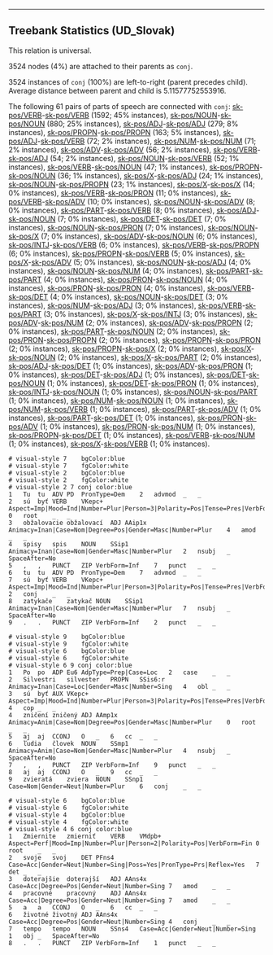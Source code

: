 

--------------------------------------------------------------------------------

## Treebank Statistics (UD_Slovak)

This relation is universal.

3524 nodes (4%) are attached to their parents as `conj`.

3524 instances of `conj` (100%) are left-to-right (parent precedes child).
Average distance between parent and child is 5.11577752553916.

The following 61 pairs of parts of speech are connected with `conj`: [sk-pos/VERB]()-[sk-pos/VERB]() (1592; 45% instances), [sk-pos/NOUN]()-[sk-pos/NOUN]() (880; 25% instances), [sk-pos/ADJ]()-[sk-pos/ADJ]() (279; 8% instances), [sk-pos/PROPN]()-[sk-pos/PROPN]() (163; 5% instances), [sk-pos/ADJ]()-[sk-pos/VERB]() (72; 2% instances), [sk-pos/NUM]()-[sk-pos/NUM]() (71; 2% instances), [sk-pos/ADV]()-[sk-pos/ADV]() (56; 2% instances), [sk-pos/VERB]()-[sk-pos/ADJ]() (54; 2% instances), [sk-pos/NOUN]()-[sk-pos/VERB]() (52; 1% instances), [sk-pos/VERB]()-[sk-pos/NOUN]() (47; 1% instances), [sk-pos/PROPN]()-[sk-pos/NOUN]() (36; 1% instances), [sk-pos/X]()-[sk-pos/ADJ]() (24; 1% instances), [sk-pos/NOUN]()-[sk-pos/PROPN]() (23; 1% instances), [sk-pos/X]()-[sk-pos/X]() (14; 0% instances), [sk-pos/VERB]()-[sk-pos/PRON]() (11; 0% instances), [sk-pos/VERB]()-[sk-pos/ADV]() (10; 0% instances), [sk-pos/NOUN]()-[sk-pos/ADV]() (8; 0% instances), [sk-pos/PART]()-[sk-pos/VERB]() (8; 0% instances), [sk-pos/ADJ]()-[sk-pos/NOUN]() (7; 0% instances), [sk-pos/DET]()-[sk-pos/DET]() (7; 0% instances), [sk-pos/NOUN]()-[sk-pos/PRON]() (7; 0% instances), [sk-pos/NOUN]()-[sk-pos/X]() (7; 0% instances), [sk-pos/ADV]()-[sk-pos/NOUN]() (6; 0% instances), [sk-pos/INTJ]()-[sk-pos/VERB]() (6; 0% instances), [sk-pos/VERB]()-[sk-pos/PROPN]() (6; 0% instances), [sk-pos/PROPN]()-[sk-pos/VERB]() (5; 0% instances), [sk-pos/X]()-[sk-pos/ADV]() (5; 0% instances), [sk-pos/NOUN]()-[sk-pos/ADJ]() (4; 0% instances), [sk-pos/NOUN]()-[sk-pos/NUM]() (4; 0% instances), [sk-pos/PART]()-[sk-pos/PART]() (4; 0% instances), [sk-pos/PRON]()-[sk-pos/NOUN]() (4; 0% instances), [sk-pos/PRON]()-[sk-pos/PRON]() (4; 0% instances), [sk-pos/VERB]()-[sk-pos/DET]() (4; 0% instances), [sk-pos/NOUN]()-[sk-pos/DET]() (3; 0% instances), [sk-pos/NUM]()-[sk-pos/ADJ]() (3; 0% instances), [sk-pos/VERB]()-[sk-pos/PART]() (3; 0% instances), [sk-pos/X]()-[sk-pos/INTJ]() (3; 0% instances), [sk-pos/ADV]()-[sk-pos/NUM]() (2; 0% instances), [sk-pos/ADV]()-[sk-pos/PROPN]() (2; 0% instances), [sk-pos/PART]()-[sk-pos/NOUN]() (2; 0% instances), [sk-pos/PRON]()-[sk-pos/PROPN]() (2; 0% instances), [sk-pos/PROPN]()-[sk-pos/PRON]() (2; 0% instances), [sk-pos/PROPN]()-[sk-pos/X]() (2; 0% instances), [sk-pos/X]()-[sk-pos/NOUN]() (2; 0% instances), [sk-pos/X]()-[sk-pos/PART]() (2; 0% instances), [sk-pos/ADJ]()-[sk-pos/DET]() (1; 0% instances), [sk-pos/ADV]()-[sk-pos/PRON]() (1; 0% instances), [sk-pos/DET]()-[sk-pos/ADJ]() (1; 0% instances), [sk-pos/DET]()-[sk-pos/NOUN]() (1; 0% instances), [sk-pos/DET]()-[sk-pos/PRON]() (1; 0% instances), [sk-pos/INTJ]()-[sk-pos/NOUN]() (1; 0% instances), [sk-pos/NOUN]()-[sk-pos/PART]() (1; 0% instances), [sk-pos/NUM]()-[sk-pos/NOUN]() (1; 0% instances), [sk-pos/NUM]()-[sk-pos/VERB]() (1; 0% instances), [sk-pos/PART]()-[sk-pos/ADV]() (1; 0% instances), [sk-pos/PART]()-[sk-pos/DET]() (1; 0% instances), [sk-pos/PRON]()-[sk-pos/ADV]() (1; 0% instances), [sk-pos/PRON]()-[sk-pos/NUM]() (1; 0% instances), [sk-pos/PROPN]()-[sk-pos/DET]() (1; 0% instances), [sk-pos/VERB]()-[sk-pos/NUM]() (1; 0% instances), [sk-pos/X]()-[sk-pos/VERB]() (1; 0% instances).


~~~ conllu
# visual-style 7	bgColor:blue
# visual-style 7	fgColor:white
# visual-style 2	bgColor:blue
# visual-style 2	fgColor:white
# visual-style 2 7 conj	color:blue
1	Tu	tu	ADV	PD	PronType=Dem	2	advmod	_	_
2	sú	byť	VERB	VKepc+	Aspect=Imp|Mood=Ind|Number=Plur|Person=3|Polarity=Pos|Tense=Pres|VerbForm=Fin	0	root	_	_
3	obžalovacie	obžalovací	ADJ	AAip1x	Animacy=Inan|Case=Nom|Degree=Pos|Gender=Masc|Number=Plur	4	amod	_	_
4	spisy	spis	NOUN	SSip1	Animacy=Inan|Case=Nom|Gender=Masc|Number=Plur	2	nsubj	_	SpaceAfter=No
5	,	,	PUNCT	ZIP	VerbForm=Inf	7	punct	_	_
6	tu	tu	ADV	PD	PronType=Dem	7	advmod	_	_
7	sú	byť	VERB	VKepc+	Aspect=Imp|Mood=Ind|Number=Plur|Person=3|Polarity=Pos|Tense=Pres|VerbForm=Fin	2	conj	_	_
8	zatykače	zatykač	NOUN	SSip1	Animacy=Inan|Case=Nom|Gender=Masc|Number=Plur	7	nsubj	_	SpaceAfter=No
9	.	.	PUNCT	ZIP	VerbForm=Inf	2	punct	_	_

~~~


~~~ conllu
# visual-style 9	bgColor:blue
# visual-style 9	fgColor:white
# visual-style 6	bgColor:blue
# visual-style 6	fgColor:white
# visual-style 6 9 conj	color:blue
1	Po	po	ADP	Eu6	AdpType=Prep|Case=Loc	2	case	_	_
2	Silvestri	silvester	PROPN	SSis6:r	Animacy=Inan|Case=Loc|Gender=Masc|Number=Sing	4	obl	_	_
3	sú	byť	AUX	VKepc+	Aspect=Imp|Mood=Ind|Number=Plur|Person=3|Polarity=Pos|Tense=Pres|VerbForm=Fin	4	cop	_	_
4	zničení	zničený	ADJ	AAmp1x	Animacy=Anim|Case=Nom|Degree=Pos|Gender=Masc|Number=Plur	0	root	_	_
5	aj	aj	CCONJ	O	_	6	cc	_	_
6	ľudia	človek	NOUN	SSmp1	Animacy=Anim|Case=Nom|Gender=Masc|Number=Plur	4	nsubj	_	SpaceAfter=No
7	,	,	PUNCT	ZIP	VerbForm=Inf	9	punct	_	_
8	aj	aj	CCONJ	O	_	9	cc	_	_
9	zvieratá	zviera	NOUN	SSnp1	Case=Nom|Gender=Neut|Number=Plur	6	conj	_	_

~~~


~~~ conllu
# visual-style 6	bgColor:blue
# visual-style 6	fgColor:white
# visual-style 4	bgColor:blue
# visual-style 4	fgColor:white
# visual-style 4 6 conj	color:blue
1	Zmiernite	zmierniť	VERB	VMdpb+	Aspect=Perf|Mood=Imp|Number=Plur|Person=2|Polarity=Pos|VerbForm=Fin	0	root	_	_
2	svoje	svoj	DET	PFns4	Case=Acc|Gender=Neut|Number=Sing|Poss=Yes|PronType=Prs|Reflex=Yes	7	det	_	_
3	doterajšie	doterajší	ADJ	AAns4x	Case=Acc|Degree=Pos|Gender=Neut|Number=Sing	7	amod	_	_
4	pracovné	pracovný	ADJ	AAns4x	Case=Acc|Degree=Pos|Gender=Neut|Number=Sing	7	amod	_	_
5	a	a	CCONJ	O	_	6	cc	_	_
6	životné	životný	ADJ	AAns4x	Case=Acc|Degree=Pos|Gender=Neut|Number=Sing	4	conj	_	_
7	tempo	tempo	NOUN	SSns4	Case=Acc|Gender=Neut|Number=Sing	1	obj	_	SpaceAfter=No
8	.	.	PUNCT	ZIP	VerbForm=Inf	1	punct	_	_

~~~


